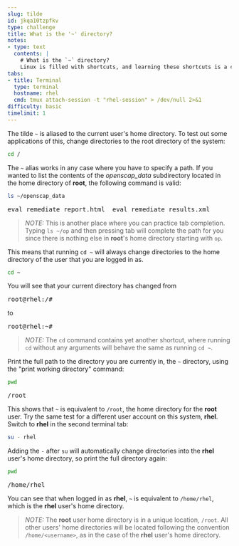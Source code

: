 ```yaml
---
slug: tilde
id: jkqa10tzpfkv
type: challenge
title: What is the '~' directory?
notes:
- type: text
  contents: |
    # What is the `~` directory?
    Linux is filled with shortcuts, and learning these shortcuts is a crucial step to speeding up your work. One such shortcut is the tilde `~`.
tabs:
- title: Terminal
  type: terminal
  hostname: rhel
  cmd: tmux attach-session -t "rhel-session" > /dev/null 2>&1
difficulty: basic
timelimit: 1
---
```


The tilde `~` is aliased to the current user's home directory. To test out some applications of this, change directories to the root directory of the system:

```bash
cd /
```

The `~` alias works in any case where you have to specify a path. If you wanted to list the contents of the _openscap_data_ subdirectory located in the home directory of __root__, the following command is
valid:

```bash
ls ~/openscap_data
```

<pre class=file>
eval_remediate_report.html  eval_remediate_results.xml
</pre>

>_NOTE:_ This is another place where you can practice tab completion.
Typing `ls ~/op` and then pressing tab will complete the path for you
since there is nothing else in __root__'s home directory starting
with `op`.

This means that running `cd ~` will always change directories to
the home directory of the user that you are logged in as.

```bash
cd ~
```

You will see that your current directory has changed from

<pre class=file>
root@rhel:/#
</pre>

to

<pre class=file>
root@rhel:~#
</pre>

>_NOTE:_ The `cd` command contains yet another shortcut, where
running `cd` without any arguments will behave the same as
running `cd ~`.

Print the full path to the directory you are currently in,
the `~` directory, using the "print working directory" command:

```bash
pwd
```

<pre class=file>
/root
</pre>

This shows that `~` is equivalent to `/root`, the home directory for the __root__ user. Try the same test for a different user account on this system, __rhel__. Switch to __rhel__ in the second terminal tab:

```bash
su - rhel
```

Adding the `-` after `su` will automatically change directories into the __rhel__ user's home directory, so print the full directory again:

```bash
pwd
```

<pre class=file>
/home/rhel
</pre>

You can see that when logged in as __rhel__, `~` is equivalent to `/home/rhel`, which is the __rhel__ user's home directory.

>_NOTE:_ The __root__ user home directory is in a unique location, `/root`. All other users' home directories will be located following the convention `/home/<username>`, as in the case of the __rhel__ user's home directory.
